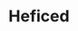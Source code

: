 ---
blog: https://heficed.com/blog
facebook: https://facebook.com/Heficed
git: https://github.com/heficed
linkedin: https://linkedin.com/company/heficed
logohandle: heficed
sort: heficed
title: Heficed
twitter: https://x.com/heficed
website: https://www.heficed.com/
youtube: https://youtube.com/c/Heficed
---